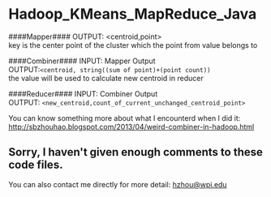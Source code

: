Hadoop_KMeans_MapReduce_Java
============================
####Mapper####
OUTPUT: <centroid,point>     
key is the center point of the cluster which the point from value belongs to     

####Combiner####
INPUT: Mapper Output    
OUTPUT:`<centroid, string((sum of point)+(point count))`    
the value will be used to calculate new centroid in reducer   

####Reducer####
INPUT: Combiner Output   
OUTPUT: `<new_centroid,count_of_current_unchanged_centroid_point>`      


You can know something more about what I encounterd when I did it:    
http://sbzhouhao.blogspot.com/2013/04/weird-combiner-in-hadoop.html

## Sorry, I haven't given enough comments to these code files.

You can also contact me directly for more detail: hzhou@wpi.edu 
